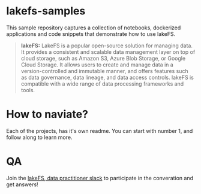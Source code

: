 # lakefs-samples
This sample repository captures a collection of notebooks, dockerized applications and code snippets that demonstrate how to use lakeFS.

> **lakeFS:** LakeFS is a popular open-source solution for managing data. It provides a consistent and scalable data management layer on top of cloud storage, such as Amazon S3, Azure Blob Storage, or Google Cloud Storage. It allows users to create and manage data in a version-controlled and immutable manner, and offers features such as data governance, data lineage, and data access controls. lakeFS is compatible with a wide range of data processing frameworks and tools.


# How to naviate?
Each of the projects, has it's own readme. You can start with number 1, and follow along to learn more.

# QA
Join the [lakeFS, data practitioner slack](https://go.lakefs.io/3iyZLOh) to participate in the converation and get answers! 
